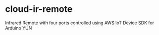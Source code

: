 # cloud-ir-remote
Infrared Remote with four ports controlled using AWS IoT Device SDK for Arduino YÚN 
